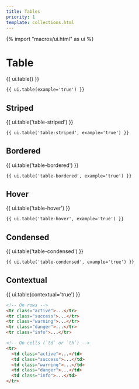 ```yaml
---
title: Tables
priority: 1
template: collections.html
---
```

{% import "macros/ui.html" as ui %}

# Table

<div class="docs-example">
  {{ ui.table() }}
</div>

```html
{{ ui.table(example='true') }}
```

## Striped

<div class="docs-example">
  {{ ui.table('table-striped') }}
</div>

```html
{{ ui.table('table-striped', example='true') }}
```

## Bordered

<div class="docs-example">
  {{ ui.table('table-bordered') }}
</div>

```html
{{ ui.table('table-bordered', example='true') }}
```

## Hover

<div class="docs-example">
  {{ ui.table('table-hover') }}
</div>

```html
{{ ui.table('table-hover', example='true') }}
```

## Condensed

<div class="docs-example">
  {{ ui.table('table-condensed') }}
</div>

```html
{{ ui.table('table-condensed', example='true') }}
```

## Contextual

<div class="docs-example">
  {{ ui.table(contextual='true') }}
</div>

```html
<!-- On rows -->
<tr class="active">...</tr>
<tr class="success">...</tr>
<tr class="warning">...</tr>
<tr class="danger">...</tr>
<tr class="info">...</tr>

<!-- On cells (`td` or `th`) -->
<tr>
  <td class="active">...</td>
  <td class="success">...</td>
  <td class="warning">...</td>
  <td class="danger">...</td>
  <td class="info">...</td>
</tr>
```